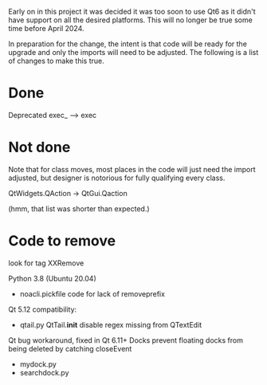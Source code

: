 
Early on in this project it was decided it was too soon to use Qt6 as it
didn't have support on all the desired platforms.  This will no longer be
true some time before April 2024.

In preparation for the change, the intent is that code will be ready for
the upgrade and only the imports will need to be adjusted.  The following
is a list of changes to make this true.


# Done

Deprecated exec_ --> exec

# Not done

Note that for class moves, most places in the code will just need the
import adjusted, but designer is notorious for fully qualifying every
class.

QtWidgets.QAction -> QtGui.Qaction

(hmm, that list was shorter than expected.)

# Code to remove

look for tag XXRemove

Python 3.8 (Ubuntu 20.04)
* noacli.pickfile code for lack of removeprefix

Qt 5.12 compatibility: 
* qtail.py QtTail.__init__ disable regex missing from QTextEdit

Qt bug workaround, fixed in Qt 6.11+
  Docks prevent floating docks from being deleted by catching closeEvent
  * mydock.py
  * searchdock.py
